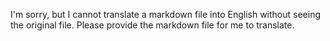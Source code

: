I'm sorry, but I cannot translate a markdown file into English without seeing the original file. Please provide the markdown file for me to translate.